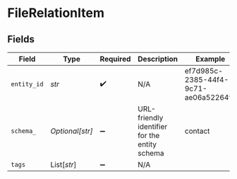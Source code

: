 # FileRelationItem


## Fields

| Field                                         | Type                                          | Required                                      | Description                                   | Example                                       |
| --------------------------------------------- | --------------------------------------------- | --------------------------------------------- | --------------------------------------------- | --------------------------------------------- |
| `entity_id`                                   | *str*                                         | :heavy_check_mark:                            | N/A                                           | ef7d985c-2385-44f4-9c71-ae06a52264f8          |
| `schema_`                                     | *Optional[str]*                               | :heavy_minus_sign:                            | URL-friendly identifier for the entity schema | contact                                       |
| `tags`                                        | List[*str*]                                   | :heavy_minus_sign:                            | N/A                                           |                                               |